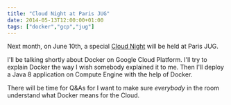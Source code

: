 ```yaml
---
title: "Cloud Night at Paris JUG"
date: 2014-05-13T12:00:00+01:00
tags: ["docker","gcp","jug"]
---
```


Next month, on June 10th, a special <a href="http://www.parisjug.org/xwiki/bin/view/Meeting/20140610">Cloud Night</a> will be held at Paris JUG.

I'll be talking shortly about Docker on Google Cloud Platform. I'll try to explain Docker the way I wish somebody explained it to me. Then I'll deploy a Java 8 application on Compute Engine with the help of Docker.

There will be time for Q&amp;As for I want to make sure <em>everybody</em> in the room understand what Docker means for the Cloud.
